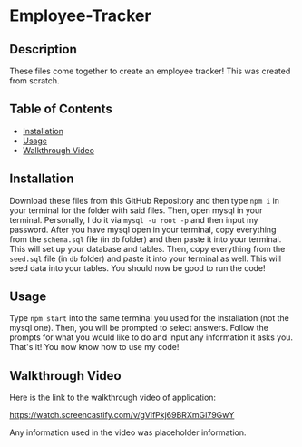 # Employee-Tracker
## Description
These files come together to create an employee tracker! This was created from scratch.

## Table of Contents
- [Installation](#installation)
- [Usage](#usage)
- [Walkthrough Video](#walkthrough-video)


## Installation
Download these files from this GitHub Repository and then type `npm i` in your terminal for the folder with said files. Then, open mysql in your terminal. Personally, I do it via `mysql -u root -p` and then input my password. After you have mysql open in your terminal, copy everything from the `schema.sql` file (in `db` folder) and then paste it into your terminal. This will set up your database and tables. Then, copy everything from the `seed.sql` file (in `db` folder) and paste it into your terminal as well. This will seed data into your tables. You should now be good to run the code!

## Usage
Type `npm start` into the same terminal you used for the installation (not the mysql one). Then, you will be prompted to select answers. Follow the prompts for what you would like to do and input any information it asks you. That's it! You now know how to use my code!

## Walkthrough Video
Here is the link to the walkthrough video of application:

<a href="https://watch.screencastify.com/v/gVlfPkj69BRXmGI79GwY">https://watch.screencastify.com/v/gVlfPkj69BRXmGI79GwY</a>

Any information used in the video was placeholder information.